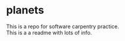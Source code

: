 # planets
This is a repo for software carpentry practice.   
This is a a readme with lots of info. 
